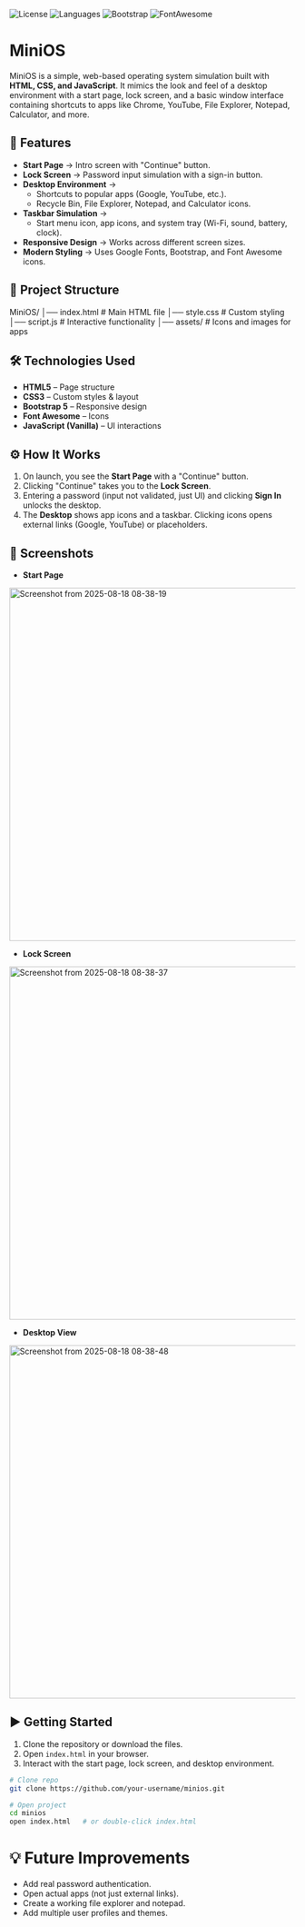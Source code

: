 ![License](https://img.shields.io/badge/license-MIT-blue)
![Languages](https://img.shields.io/badge/HTML5%20%7C%20CSS3%20%7C%20JavaScript-brightgreen)
![Bootstrap](https://img.shields.io/badge/Bootstrap-5.0-purple)
![FontAwesome](https://img.shields.io/badge/Icons-Font%20Awesome-orange)


# MiniOS  

MiniOS is a simple, web-based operating system simulation built with **HTML, CSS, and JavaScript**. It mimics the look and feel of a desktop environment with a start page, lock screen, and a basic window interface containing shortcuts to apps like Chrome, YouTube, File Explorer, Notepad, Calculator, and more.  

## 🚀 Features  

- **Start Page** → Intro screen with "Continue" button.  
- **Lock Screen** → Password input simulation with a sign-in button.  
- **Desktop Environment** →  
  - Shortcuts to popular apps (Google, YouTube, etc.).  
  - Recycle Bin, File Explorer, Notepad, and Calculator icons.  
- **Taskbar Simulation** →  
  - Start menu icon, app icons, and system tray (Wi-Fi, sound, battery, clock).  
- **Responsive Design** → Works across different screen sizes.  
- **Modern Styling** → Uses Google Fonts, Bootstrap, and Font Awesome icons.  

## 📂 Project Structure  

MiniOS/
│── index.html # Main HTML file
│── style.css # Custom styling
│── script.js # Interactive functionality
│── assets/ # Icons and images for apps


## 🛠️ Technologies Used  

- **HTML5** – Page structure  
- **CSS3** – Custom styles & layout  
- **Bootstrap 5** – Responsive design  
- **Font Awesome** – Icons  
- **JavaScript (Vanilla)** – UI interactions  

## ⚙️ How It Works  

1. On launch, you see the **Start Page** with a "Continue" button.  
2. Clicking "Continue" takes you to the **Lock Screen**.  
3. Entering a password (input not validated, just UI) and clicking **Sign In** unlocks the desktop.  
4. The **Desktop** shows app icons and a taskbar. Clicking icons opens external links (Google, YouTube) or placeholders.  

## 📸 Screenshots  

- **Start Page**
<img width="1285" height="622" alt="Screenshot from 2025-08-18 08-38-19" src="https://github.com/user-attachments/assets/ff155f41-fc0e-48a2-83b4-514e812e6234" />
    
- **Lock Screen**
<img width="1285" height="622" alt="Screenshot from 2025-08-18 08-38-37" src="https://github.com/user-attachments/assets/a2983abf-ca34-42c3-9908-70f59fc6748a" />
   
- **Desktop View**
<img width="1285" height="622" alt="Screenshot from 2025-08-18 08-38-48" src="https://github.com/user-attachments/assets/0abba517-12eb-4e04-810a-798bdc6a55ca" />


## ▶️ Getting Started  

1. Clone the repository or download the files.  
2. Open `index.html` in your browser.  
3. Interact with the start page, lock screen, and desktop environment.  

```bash
# Clone repo
git clone https://github.com/your-username/minios.git

# Open project
cd minios
open index.html   # or double-click index.html
```
# 💡 Future Improvements

- Add real password authentication.
- Open actual apps (not just external links).
- Create a working file explorer and notepad.
- Add multiple user profiles and themes.
